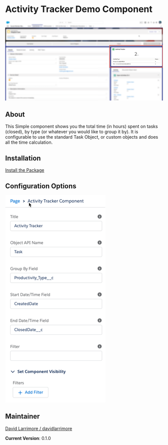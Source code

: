 # Activity Tracker Demo Component

![Main Screenshot](/readme-assets/mainss.png)

## About

This Simple component shows you the total time (in hours) spent on tasks (closed), by type (or whatever you would like to group it by). It is configurable to use the standard Task Object, or custom objects and does all the time calculation.

## Installation

[Install the Package](https://login.salesforce.com/packaging/installPackage.apexp?p0=04t4W0000038TFVQA2)

## Configuration Options

![Configuration Screenshot](/readme-assets/builderss.png)

## Maintainer

[David Larrimore / davidlarrimore](https://github.com/davidlarrimore)

**Current Version**: 0.1.0
